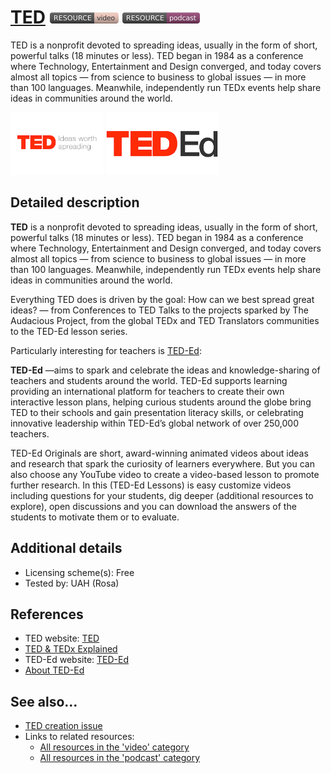 # [TED](https://www.ted.com/)  [<img src="images/resource-video.png" align="bottom">](https://github.com/e-CLOSE/Toolbox/issues?q=label%3A02_RESOURCE+label%3Avideo) [<img src="images/resource-podcast.png" align="bottom">](https://github.com/e-CLOSE/Toolbox/issues?q=label%3A02_RESOURCE+label%3Apodcast)

TED is a nonprofit devoted to spreading ideas, usually in the form of short, powerful talks (18 minutes or less). TED began in 1984 as a conference where Technology, Entertainment and Design converged, and today covers almost all topics — from science to business to global issues — in more than 100 languages. Meanwhile, independently run TEDx events help share ideas in communities around the world.

[<img src="images/ted.png" align="bottom" height="100">](https://github.com/e-CLOSE/Toolbox/blob/main/Resources/TED.md) [<img src="images/ted ed.png" align="bottom" height="100">](https://github.com/e-CLOSE/Toolbox/blob/main/Resources/TED.md)


## Detailed description

**TED** is a nonprofit devoted to spreading ideas, usually in the form of short, powerful talks (18 minutes or less). TED began in 1984 as a conference where Technology, Entertainment and Design converged, and today covers almost all topics — from science to business to global issues — in more than 100 languages. Meanwhile, independently run TEDx events help share ideas in communities around the world.

Everything TED does is driven by the goal: How can we best spread great ideas? — from Conferences to TED Talks to the projects sparked by The Audacious Project, from the global TEDx and TED Translators communities to the TED-Ed lesson series.

Particularly interesting for teachers is [TED-Ed](https://ed.ted.com/educator): 

**TED-Ed** —aims to spark and celebrate the ideas and knowledge-sharing of teachers and students around the world. TED-Ed supports learning providing an international platform for teachers to create their own interactive lesson plans, helping curious students around the globe bring TED to their schools and gain presentation literacy skills, or celebrating innovative leadership within TED-Ed’s global network of over 250,000 teachers. 

TED-Ed Originals are short, award-winning animated videos about ideas and research that spark the curiosity of learners everywhere. But you can also choose any YouTube video to create a video-based lesson to promote further research. In this (TED-Ed Lessons) is easy customize videos including questions for your students, dig deeper (additional resources to explore), open discussions and you can download the answers of the students to motivate them or to evaluate.


## Additional details

- Licensing scheme(s): Free
- Tested by: UAH (Rosa)


## References

- TED website: [TED](https://www.ted.com/)
- [TED & TEDx Explained](https://www.youtube.com/watch?v=d0NHOpeczUU)
- TED-Ed website: [TED-Ed](https://ed.ted.com/educator)
- [About TED-Ed](https://ed.ted.com/about)


## See also...

- [TED creation issue](https://github.com/e-CLOSE/Toolbox/issues/189)
- Links to related resources:
  - [All resources in the 'video' category](https://github.com/e-CLOSE/Toolbox/issues?q=label%3A02_RESOURCE+label%3Avideo)
  - [All resources in the 'podcast' category](https://github.com/e-CLOSE/Toolbox/issues?q=label%3A02_RESOURCE+label%3Apodcast)
